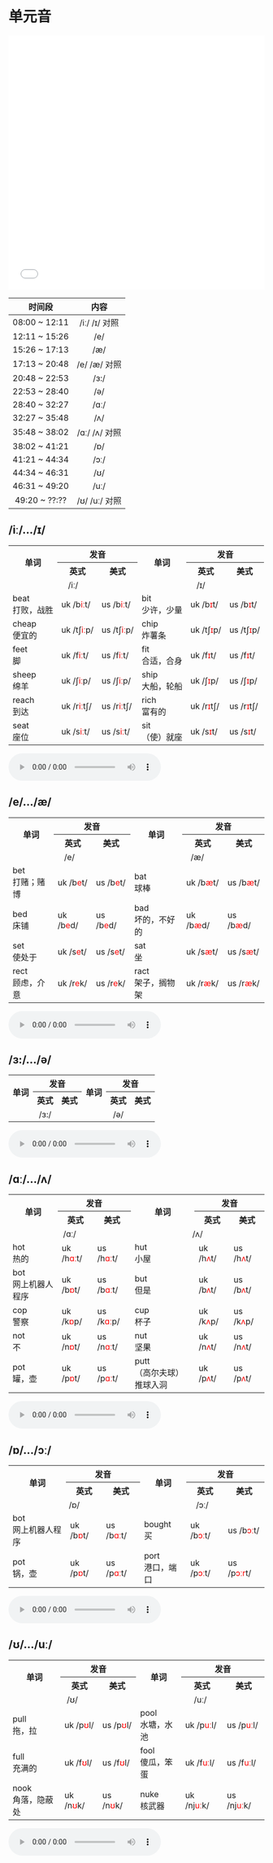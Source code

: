 # 单元音

<iframe src="//player.bilibili.com/player.html?bvid=BV1Ba411f7Wd&page=1&high_quality=1&danmaku=0" allowfullscreen="allowfullscreen" width="100%" height="500" scrolling="no" frameborder="0" sandbox="allow-top-navigation allow-same-origin allow-forms allow-scripts"></iframe>

| 时间段 | 内容 |
| :--:  | :--: |
| 08:00 ~ 12:11 | /iː/ /ɪ/ 对照 |
| 12:11 ~ 15:26 | /e/ |
| 15:26 ~ 17:13 | /æ/ |
| 17:13 ~ 20:48 | /e/ /æ/ 对照 |
| 20:48 ~ 22:53 | /ɜ:/ |
| 22:53 ~ 28:40 | /ə/ |
| 28:40 ~ 32:27 | /ɑː/ |
| 32:27 ~ 35:48 | /ʌ/ |
| 35:48 ~ 38:02 | /ɑː/ /ʌ/ 对照 |
| 38:02 ~ 41:21 | /ɒ/ |
| 41:21 ~ 44:34 | /ɔː/ |
| 44:34 ~ 46:31 | /ʊ/ |
| 46:31 ~ 49:20 | /uː/ |
| 49:20 ~ ??:?? | /ʊ/ /uː/ 对照 |

## /iː/.../ɪ/

<table>
    <tr>
        <th rowspan="2">单词</th>
        <th colspan="2">发音</th>
        <th rowspan="2">单词</th>
        <th colspan="2">发音</th>
    </tr>
    <tr>
        <th>英式</th>
        <th>美式</th>
        <th>英式</th>
        <th>美式</th>
    </tr>
    <tr>
        <td colspan="3" style="text-align: center;">/iː/</td>
        <td colspan="3" style="text-align: center;">/ɪ/</td>
    </tr>
    <tr>
        <td>beat<br>打败，战胜</td>
        <td><span class="plug_sound" wd="beat" accent="0">uk /b<span style="color: red;">iː</span>t/</span></td>
        <td><span class="plug_sound" wd="beat" accent="1">us /b<span style="color: red;">iː</span>t/</span></td>
        <td>bit<br>少许，少量</td>
        <td><span class="plug_sound" wd="bit" accent="0">uk /b<span style="color: red;">ɪ</span>t/</span></td>
        <td><span class="plug_sound" wd="bit" accent="1">us /b<span style="color: red;">ɪ</span>t/</span></td>
    </tr>
    <tr>
        <td>cheap<br>便宜的</td>
        <td><span class="plug_sound" wd="cheap" accent="0">uk /tʃ<span style="color: red;">iː</span>p/</span></td>
        <td><span class="plug_sound" wd="cheap" accent="1">us /tʃ<span style="color: red;">iː</span>p/</span></td>
        <td>chip<br>炸薯条</td>
        <td><span class="plug_sound" wd="chip" accent="0">uk /tʃ<span style="color: red;">ɪ</span>p/</span></td>
        <td><span class="plug_sound" wd="chip" accent="1">us /tʃ<span style="color: red;">ɪ</span>p/</span></td>
    </tr>
    <tr>
        <td>feet<br>脚</td>
        <td><span class="plug_sound" wd="feet" accent="0">uk /f<span style="color: red;">iː</span>t/</span></td>
        <td><span class="plug_sound" wd="feet" accent="1">us /f<span style="color: red;">iː</span>t/</span></td>
        <td>fit<br>合适，合身</td>
        <td><span class="plug_sound" wd="fit" accent="0">uk /f<span style="color: red;">ɪ</span>t/</span></td>
        <td><span class="plug_sound" wd="fit" accent="1">us /f<span style="color: red;">ɪ</span>t/</span></td>
    </tr>
    <tr>
        <td>sheep<br>绵羊</td>
        <td><span class="plug_sound" wd="sheep" accent="0">uk /ʃ<span style="color: red;">iː</span>p/</span></td>
        <td><span class="plug_sound" wd="sheep" accent="1">us /ʃ<span style="color: red;">iː</span>p/</span></td>
        <td>ship<br>大船，轮船</td>
        <td><span class="plug_sound" wd="ship" accent="0">uk /ʃ<span style="color: red;">ɪ</span>p/</span></td>
        <td><span class="plug_sound" wd="ship" accent="1">us /ʃ<span style="color: red;">ɪ</span>p/</span></td>
    </tr>
    <tr>
        <td>reach<br>到达</td>
        <td><span class="plug_sound" wd="reach" accent="0">uk /r<span style="color: red;">iː</span>tʃ/</span></td>
        <td><span class="plug_sound" wd="reach" accent="1">us /r<span style="color: red;">iː</span>tʃ/</span></td>
        <td>rich<br>富有的</td>
        <td><span class="plug_sound" wd="rich" accent="0">uk /r<span style="color: red;">ɪ</span>tʃ/</span></td>
        <td><span class="plug_sound" wd="rich" accent="1">us /r<span style="color: red;">ɪ</span>tʃ/</span></td>
    </tr>
    <tr>
        <td>seat<br>座位</td>
        <td><span class="plug_sound" wd="seat" accent="0">uk /s<span style="color: red;">iː</span>t/</span></td>
        <td><span class="plug_sound" wd="seat" accent="1">us /s<span style="color: red;">iː</span>t/</span></td>
        <td>sit<br>（使）就座</td>
        <td><span class="plug_sound" wd="sit" accent="0">uk /s<span style="color: red;">ɪ</span>t/</span></td>
        <td><span class="plug_sound" wd="sit" accent="1">us /s<span style="color: red;">ɪ</span>t/</span></td>
    </tr>
</table>

<audio controls><source type="audio/mpeg" src="audio/s4_1.m4a"></source>Your browser does not support the audio element.</audio>

## /e/.../æ/

<table>
    <tr>
        <th rowspan="2">单词</th>
        <th colspan="2">发音</th>
        <th rowspan="2">单词</th>
        <th colspan="2">发音</th>
    </tr>
    <tr>
        <th>英式</th>
        <th>美式</th>
        <th>英式</th>
        <th>美式</th>
    </tr>
    <tr>
        <td colspan="3" style="text-align: center;">/e/</td>
        <td colspan="3" style="text-align: center;">/æ/</td>
    </tr>
    <tr>
        <td>bet<br>打赌；赌博</td>
        <td><span class="plug_sound" wd="bet" accent="0">uk /b<span style="color: red;">e</span>t/</span></td>
        <td><span class="plug_sound" wd="bet" accent="1">us /b<span style="color: red;">e</span>t/</span></td>
        <td>bat<br>球棒</td>
        <td><span class="plug_sound" wd="bat" accent="0">uk /b<span style="color: red;">æ</span>t/</span></td>
        <td><span class="plug_sound" wd="bat" accent="1">us /b<span style="color: red;">æ</span>t/</span></td>
    </tr>
    <tr>
        <td>bed<br>床铺</td>
        <td><span class="plug_sound" wd="bed" accent="0">uk /b<span style="color: red;">e</span>d/</span></td>
        <td><span class="plug_sound" wd="bed" accent="1">us /b<span style="color: red;">e</span>d/</span></td>
        <td>bad<br>坏的，不好的</td>
        <td><span class="plug_sound" wd="bad" accent="0">uk /b<span style="color: red;">æ</span>d/</span></td>
        <td><span class="plug_sound" wd="bad" accent="1">us /b<span style="color: red;">æ</span>d/</span></td>
    </tr>
    <tr>
        <td>set<br>使处于</td>
        <td><span class="plug_sound" wd="set" accent="0">uk /s<span style="color: red;">e</span>t/</span></td>
        <td><span class="plug_sound" wd="set" accent="1">us /s<span style="color: red;">e</span>t/</span></td>
        <td>sat<br>坐</td>
        <td><span class="plug_sound" wd="sat" accent="0">uk /s<span style="color: red;">æ</span>t/</span></td>
        <td><span class="plug_sound" wd="sat" accent="1">us /s<span style="color: red;">æ</span>t/</span></td>
    </tr>
    <tr>
        <td>rect<br>顾虑，介意</td>
        <td><span class="plug_sound" wd="rect" accent="0">uk /r<span style="color: red;">e</span>k/</span></td>
        <td><span class="plug_sound" wd="rect" accent="1">us /r<span style="color: red;">e</span>k/</span></td>
        <td>ract<br>架子，搁物架</td>
        <td><span class="plug_sound" wd="ract" accent="0">uk /r<span style="color: red;">æ</span>k/</span></td>
        <td><span class="plug_sound" wd="ract" accent="1">us /r<span style="color: red;">æ</span>k/</span></td>
    </tr>
</table>

<audio controls><source type="audio/mpeg" src="audio/s4_2.m4a"></source>Your browser does not support the audio element.</audio>

## /ɜ:/.../ə/

<table>
    <tr>
        <th rowspan="2">单词</th>
        <th colspan="2">发音</th>
        <th rowspan="2">单词</th>
        <th colspan="2">发音</th>
    </tr>
    <tr>
        <th>英式</th>
        <th>美式</th>
        <th>英式</th>
        <th>美式</th>
    </tr>
    <tr>
        <td colspan="3" style="text-align: center;">/ɜ:/</td>
        <td colspan="3" style="text-align: center;">/ə/</td>
    </tr>
</table>

<audio controls><source type="audio/mpeg" src="audio/s4_3.m4a"></source>Your browser does not support the audio element.</audio>

## /ɑː/.../ʌ/

<table>
    <tr>
        <th rowspan="2">单词</th>
        <th colspan="2">发音</th>
        <th rowspan="2">单词</th>
        <th colspan="2">发音</th>
    </tr>
    <tr>
        <th>英式</th>
        <th>美式</th>
        <th>英式</th>
        <th>美式</th>
    </tr>
    <tr>
        <td colspan="3" style="text-align: center;">/ɑː/</td>
        <td colspan="3" style="text-align: center;">/ʌ/</td>
    </tr>
    <tr>
        <td>hot<br>热的</td>
        <td><span class="plug_sound" wd="hot" accent="0">uk /h<span style="color: red;">ɑː</span>t/</span></td>
        <td><span class="plug_sound" wd="hot" accent="1">us /h<span style="color: red;">ɑː</span>t/</span></td>
        <td>hut<br>小屋</td>
        <td><span class="plug_sound" wd="hut" accent="0">uk /h<span style="color: red;">ʌ</span>t/</span></td>
        <td><span class="plug_sound" wd="hut" accent="1">us /h<span style="color: red;">ʌ</span>t/</span></td>
    </tr>
    <tr>
        <td>bot<br>网上机器人程序</td>
        <td><span class="plug_sound" wd="bot" accent="0">uk /b<span style="color: red;">ɒ</span>t/</span></td>
        <td><span class="plug_sound" wd="bot" accent="1">us /b<span style="color: red;">ɑː</span>t/</span></td>
        <td>but<br>但是</td>
        <td><span class="plug_sound" wd="but" accent="0">uk /b<span style="color: red;">ʌ</span>t/</span></td>
        <td><span class="plug_sound" wd="but" accent="1">us /b<span style="color: red;">ʌ</span>t/</span></td>
    </tr>
    <tr>
        <td>cop<br>警察</td>
        <td><span class="plug_sound" wd="cop" accent="0">uk /k<span style="color: red;">ɒ</span>p/</span></td>
        <td><span class="plug_sound" wd="cop" accent="1">us /k<span style="color: red;">ɑː</span>p/</span></td>
        <td>cup<br>杯子</td>
        <td><span class="plug_sound" wd="cup" accent="0">uk /k<span style="color: red;">ʌ</span>p/</span></td>
        <td><span class="plug_sound" wd="cup" accent="1">us /k<span style="color: red;">ʌ</span>p/</span></td>
    </tr>
    <tr>
        <td>not<br>不</td>
        <td><span class="plug_sound" wd="not" accent="0">uk /n<span style="color: red;">ɒ</span>t/</span></td>
        <td><span class="plug_sound" wd="not" accent="1">us /n<span style="color: red;">ɑː</span>t/</span></td>
        <td>nut<br>坚果</td>
        <td><span class="plug_sound" wd="nut" accent="0">uk /n<span style="color: red;">ʌ</span>t/</span></td>
        <td><span class="plug_sound" wd="nut" accent="1">us /n<span style="color: red;">ʌ</span>t/</span></td>
    </tr>
    <tr>
        <td>pot<br>罐，壶</td>
        <td><span class="plug_sound" wd="pot" accent="0">uk /p<span style="color: red;">ɒ</span>t/</span></td>
        <td><span class="plug_sound" wd="pot" accent="1">us /p<span style="color: red;">ɑː</span>t/</span></td>
        <td>putt<br>（高尔夫球）推球入洞</td>
        <td><span class="plug_sound" wd="putt" accent="0">uk /p<span style="color: red;">ʌ</span>t/</span></td>
        <td><span class="plug_sound" wd="putt" accent="1">us /p<span style="color: red;">ʌ</span>t/</span></td>
    </tr>
</table>

<audio controls><source type="audio/mpeg" src="audio/s4_4.m4a"></source>Your browser does not support the audio element.</audio>

## /ɒ/.../ɔː/

<table>
    <tr>
        <th rowspan="2">单词</th>
        <th colspan="2">发音</th>
        <th rowspan="2">单词</th>
        <th colspan="2">发音</th>
    </tr>
    <tr>
        <th>英式</th>
        <th>美式</th>
        <th>英式</th>
        <th>美式</th>
    </tr>
    <tr>
        <td colspan="3" style="text-align: center;">/ɒ/</td>
        <td colspan="3" style="text-align: center;">/ɔː/</td>
    </tr>
    <tr>
        <td>bot<br>网上机器人程序</td>
        <td><span class="plug_sound" wd="bot" accent="0">uk /b<span style="color: red;">ɒ</span>t/</span></td>
        <td><span class="plug_sound" wd="bot" accent="1">us /b<span style="color: red;">ɑː</span>t/</span></td>
        <td>bought<br>买</td>
        <td><span class="plug_sound" wd="bought" accent="0">uk /b<span style="color: red;">ɔː</span>t/</span></td>
        <td><span class="plug_sound" wd="bought" accent="1">us /b<span style="color: red;">ɔː</span>t/</span></td>
    </tr>
    <tr>
        <td>pot<br>锅，壶</td>
        <td><span class="plug_sound" wd="pot" accent="0">uk /p<span style="color: red;">ɒ</span>t/</span></td>
        <td><span class="plug_sound" wd="pot" accent="1">us /p<span style="color: red;">ɑː</span>t/</span></td>
        <td>port<br>港口，端口</td>
        <td><span class="plug_sound" wd="port" accent="0">uk /p<span style="color: red;">ɔː</span>t/</span></td>
        <td><span class="plug_sound" wd="port" accent="1">us /p<span style="color: red;">ɔːr</span>t/</span></td>
    </tr>
</table>

<audio controls><source type="audio/mpeg" src="audio/s4_5.m4a"></source>Your browser does not support the audio element.</audio>

## /ʊ/.../uː/

<table>
    <tr>
        <th rowspan="2">单词</th>
        <th colspan="2">发音</th>
        <th rowspan="2">单词</th>
        <th colspan="2">发音</th>
    </tr>
    <tr>
        <th>英式</th>
        <th>美式</th>
        <th>英式</th>
        <th>美式</th>
    </tr>
    <tr>
        <td colspan="3" style="text-align: center;">/ʊ/</td>
        <td colspan="3" style="text-align: center;">/uː/</td>
    </tr>
    <tr>
        <td>pull<br>拖，拉</td>
        <td><span class="plug_sound" wd="pull" accent="0">uk /p<span style="color: red;">ʊ</span>l/</span></td>
        <td><span class="plug_sound" wd="pull" accent="1">us /p<span style="color: red;">ʊ</span>l/</span></td>
        <td>pool<br>水塘，水池</td>
        <td><span class="plug_sound" wd="pool" accent="0">uk /p<span style="color: red;">uː</span>l/</span></td>
        <td><span class="plug_sound" wd="pool" accent="1">us /p<span style="color: red;">uː</span>l/</span></td>
    </tr>
    <tr>
        <td>full<br>充满的</td>
        <td><span class="plug_sound" wd="full" accent="0">uk /f<span style="color: red;">ʊ</span>l/</span></td>
        <td><span class="plug_sound" wd="full" accent="1">us /f<span style="color: red;">ʊ</span>l/</span></td>
        <td>fool<br>傻瓜，笨蛋</td>
        <td><span class="plug_sound" wd="fool" accent="0">uk /f<span style="color: red;">uː</span>l/</span></td>
        <td><span class="plug_sound" wd="fool" accent="1">us /f<span style="color: red;">uː</span>l/</span></td>
    </tr>
    <tr>
        <td>nook<br>角落，隐蔽处</td>
        <td><span class="plug_sound" wd="nook" accent="0">uk /n<span style="color: red;">ʊ</span>k/</span></td>
        <td><span class="plug_sound" wd="nook" accent="1">us /n<span style="color: red;">ʊ</span>k/</span></td>
        <td>nuke<br>核武器</td>
        <td><span class="plug_sound" wd="nuke" accent="0">uk /nj<span style="color: red;">uː</span>k/</span></td>
        <td><span class="plug_sound" wd="nuke" accent="1">us /nj<span style="color: red;">uː</span>k/</span></td>
    </tr>
</table>

<audio controls><source type="audio/mpeg" src="audio/s4_6.m4a"></source>Your browser does not support the audio element.</audio>
